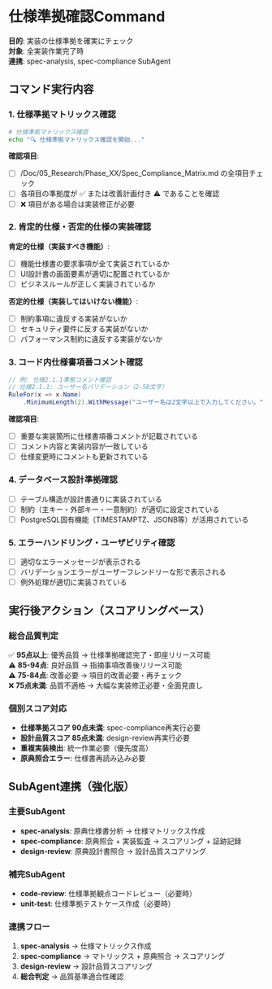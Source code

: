 # 仕様準拠確認Command

**目的**: 実装の仕様準拠を確実にチェック  
**対象**: 全実装作業完了時  
**連携**: spec-analysis, spec-compliance SubAgent

## コマンド実行内容

### 1. 仕様準拠マトリックス確認
```bash
# 仕様準拠マトリックス確認
echo "🔍 仕様準拠マトリックス確認を開始..."
```

**確認項目**:
- [ ] /Doc/05_Research/Phase_XX/Spec_Compliance_Matrix.md の全項目チェック
- [ ] 各項目の準拠度が ✅ または改善計画付き ⚠️ であることを確認
- [ ] ❌ 項目がある場合は実装修正が必要

### 2. 肯定的仕様・否定的仕様の実装確認
**肯定的仕様（実装すべき機能）**:
- [ ] 機能仕様書の要求事項が全て実装されているか
- [ ] UI設計書の画面要素が適切に配置されているか
- [ ] ビジネスルールが正しく実装されているか

**否定的仕様（実装してはいけない機能）**:
- [ ] 制約事項に違反する実装がないか
- [ ] セキュリティ要件に反する実装がないか
- [ ] パフォーマンス制約に違反する実装がないか

### 3. コード内仕様書項番コメント確認
```csharp
// 例: 仕様2.1.1準拠コメント確認
// 仕様2.1.1: ユーザー名バリデーション（2-50文字）
RuleFor(x => x.Name)
    .MinimumLength(2).WithMessage("ユーザー名は2文字以上で入力してください。");
```

**確認項目**:
- [ ] 重要な実装箇所に仕様書項番コメントが記載されている
- [ ] コメント内容と実装内容が一致している
- [ ] 仕様変更時にコメントも更新されている

### 4. データベース設計準拠確認
- [ ] テーブル構造が設計書通りに実装されている
- [ ] 制約（主キー・外部キー・一意制約）が適切に設定されている
- [ ] PostgreSQL固有機能（TIMESTAMPTZ、JSONB等）が活用されている

### 5. エラーハンドリング・ユーザビリティ確認
- [ ] 適切なエラーメッセージが表示される
- [ ] バリデーションエラーがユーザーフレンドリーな形で表示される
- [ ] 例外処理が適切に実装されている

## 実行後アクション（スコアリングベース）

### 総合品質判定
✅ **95点以上**: 優秀品質 → 仕様準拠確認完了・即座リリース可能  
⚠️ **85-94点**: 良好品質 → 指摘事項改善後リリース可能  
⚠️ **75-84点**: 改善必要 → 項目的改善必要・再チェック  
❌ **75点未満**: 品質不適格 → 大幅な実装修正必要・全面見直し

### 個別スコア対応
- **仕様準拠スコア 90点未満**: spec-compliance再実行必要
- **設計品質スコア 85点未満**: design-review再実行必要
- **重複実装検出**: 統一作業必要（優先度高）
- **原典照合エラー**: 仕様書再読み込み必要

## SubAgent連携（強化版）
### 主要SubAgent
- **spec-analysis**: 原典仕様書分析 → 仕様マトリックス作成
- **spec-compliance**: 原典照合 + 実装監査 → スコアリング + 証跡記録
- **design-review**: 原典設計書照合 → 設計品質スコアリング

### 補完SubAgent
- **code-review**: 仕様準拠観点コードレビュー（必要時）
- **unit-test**: 仕様準拠テストケース作成（必要時）

### 連携フロー
1. **spec-analysis** → 仕様マトリックス作成
2. **spec-compliance** → マトリックス + 原典照合 → スコアリング
3. **design-review** → 設計品質スコアリング
4. **総合判定** → 品質基準適合性確認